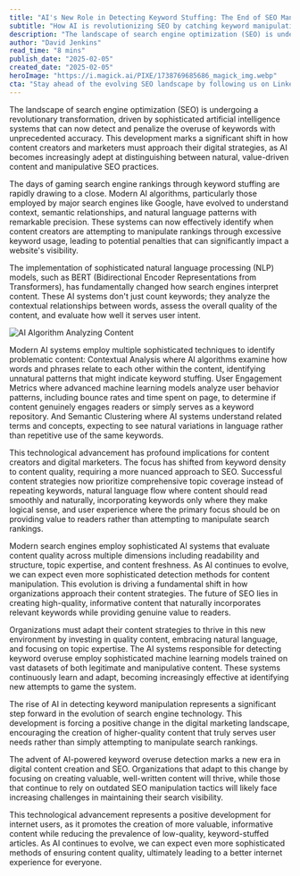 ```yaml
---
title: "AI's New Role in Detecting Keyword Stuffing: The End of SEO Manipulation"
subtitle: "How AI is revolutionizing SEO by catching keyword manipulation"
description: "The landscape of search engine optimization (SEO) is undergoing a revolutionary transformation, driven by sophisticated artificial intelligence systems that can now detect and penalize the overuse of keywords with unprecedented accuracy. This development marks a significant shift in how content creators and marketers must approach their digital strategies, as AI becomes increasingly adept at distinguishing between natural, value-driven content and manipulative SEO practices."
author: "David Jenkins"
read_time: "8 mins"
publish_date: "2025-02-05"
created_date: "2025-02-05"
heroImage: "https://i.magick.ai/PIXE/1738769685686_magick_img.webp"
cta: "Stay ahead of the evolving SEO landscape by following us on LinkedIn for the latest insights on AI and digital marketing strategies."
---
```


The landscape of search engine optimization (SEO) is undergoing a revolutionary transformation, driven by sophisticated artificial intelligence systems that can now detect and penalize the overuse of keywords with unprecedented accuracy. This development marks a significant shift in how content creators and marketers must approach their digital strategies, as AI becomes increasingly adept at distinguishing between natural, value-driven content and manipulative SEO practices.

The days of gaming search engine rankings through keyword stuffing are rapidly drawing to a close. Modern AI algorithms, particularly those employed by major search engines like Google, have evolved to understand context, semantic relationships, and natural language patterns with remarkable precision. These systems can now effectively identify when content creators are attempting to manipulate rankings through excessive keyword usage, leading to potential penalties that can significantly impact a website's visibility.

The implementation of sophisticated natural language processing (NLP) models, such as BERT (Bidirectional Encoder Representations from Transformers), has fundamentally changed how search engines interpret content. These AI systems don't just count keywords; they analyze the contextual relationships between words, assess the overall quality of the content, and evaluate how well it serves user intent.

![AI Algorithm Analyzing Content](https://i.magick.ai/PIXE/1738769685689_magick_img.webp)

Modern AI systems employ multiple sophisticated techniques to identify problematic content: Contextual Analysis where AI algorithms examine how words and phrases relate to each other within the content, identifying unnatural patterns that might indicate keyword stuffing. User Engagement Metrics where advanced machine learning models analyze user behavior patterns, including bounce rates and time spent on page, to determine if content genuinely engages readers or simply serves as a keyword repository. And Semantic Clustering where AI systems understand related terms and concepts, expecting to see natural variations in language rather than repetitive use of the same keywords.

This technological advancement has profound implications for content creators and digital marketers. The focus has shifted from keyword density to content quality, requiring a more nuanced approach to SEO. Successful content strategies now prioritize comprehensive topic coverage instead of repeating keywords, natural language flow where content should read smoothly and naturally, incorporating keywords only where they make logical sense, and user experience where the primary focus should be on providing value to readers rather than attempting to manipulate search rankings.

Modern search engines employ sophisticated AI systems that evaluate content quality across multiple dimensions including readability and structure, topic expertise, and content freshness. As AI continues to evolve, we can expect even more sophisticated detection methods for content manipulation. This evolution is driving a fundamental shift in how organizations approach their content strategies. The future of SEO lies in creating high-quality, informative content that naturally incorporates relevant keywords while providing genuine value to readers.

Organizations must adapt their content strategies to thrive in this new environment by investing in quality content, embracing natural language, and focusing on topic expertise. The AI systems responsible for detecting keyword overuse employ sophisticated machine learning models trained on vast datasets of both legitimate and manipulative content. These systems continuously learn and adapt, becoming increasingly effective at identifying new attempts to game the system.

The rise of AI in detecting keyword manipulation represents a significant step forward in the evolution of search engine technology. This development is forcing a positive change in the digital marketing landscape, encouraging the creation of higher-quality content that truly serves user needs rather than simply attempting to manipulate search rankings.

The advent of AI-powered keyword overuse detection marks a new era in digital content creation and SEO. Organizations that adapt to this change by focusing on creating valuable, well-written content will thrive, while those that continue to rely on outdated SEO manipulation tactics will likely face increasing challenges in maintaining their search visibility.

This technological advancement represents a positive development for internet users, as it promotes the creation of more valuable, informative content while reducing the prevalence of low-quality, keyword-stuffed articles. As AI continues to evolve, we can expect even more sophisticated methods of ensuring content quality, ultimately leading to a better internet experience for everyone.